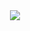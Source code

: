 <div align= "center">
    <img src="https://capsule-render.vercel.app/api?type=waving&color=gradient&height=180&text=@dessert_gomjelly&animation=blink&fontColor=000000&fontSize=60" />
    </div>
    
